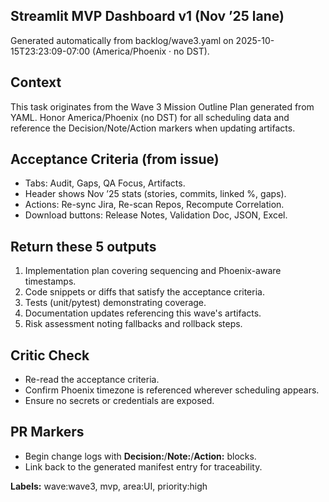 ## Streamlit MVP Dashboard v1 (Nov ’25 lane)

Generated automatically from backlog/wave3.yaml on 2025-10-15T23:23:09-07:00 (America/Phoenix · no DST).

## Context
This task originates from the Wave 3 Mission Outline Plan generated from YAML. Honor America/Phoenix (no DST) for all scheduling data and reference the Decision/Note/Action markers when updating artifacts.

## Acceptance Criteria (from issue)
- Tabs: Audit, Gaps, QA Focus, Artifacts.
- Header shows Nov ’25 stats (stories, commits, linked %, gaps).
- Actions: Re-sync Jira, Re-scan Repos, Recompute Correlation.
- Download buttons: Release Notes, Validation Doc, JSON, Excel.

## Return these 5 outputs
1. Implementation plan covering sequencing and Phoenix-aware timestamps.
2. Code snippets or diffs that satisfy the acceptance criteria.
3. Tests (unit/pytest) demonstrating coverage.
4. Documentation updates referencing this wave's artifacts.
5. Risk assessment noting fallbacks and rollback steps.

## Critic Check
- Re-read the acceptance criteria.
- Confirm Phoenix timezone is referenced wherever scheduling appears.
- Ensure no secrets or credentials are exposed.

## PR Markers
- Begin change logs with **Decision:**/**Note:**/**Action:** blocks.
- Link back to the generated manifest entry for traceability.

**Labels:** wave:wave3, mvp, area:UI, priority:high